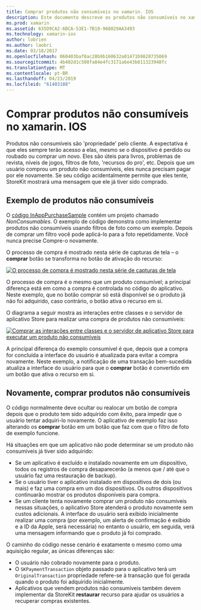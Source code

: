 ```yaml
---
title: Comprar produtos não consumíveis no xamarin. IOS
description: Este documento descreve os produtos não consumíveis no xamarin. IOS, que são recursos comprados por um usuário que permanecem disponíveis por tempo indeterminado, independentemente do dispositivo.
ms.prod: xamarin
ms.assetid: 635D9CA2-6BCA-53E1-7B10-968029AA3493
ms.technology: xamarin-ios
author: lobrien
ms.author: laobri
ms.date: 03/18/2017
ms.openlocfilehash: 060403baf8ac28b9b160632a01471b9828735069
ms.sourcegitcommit: 4b402d1c508fa84e4fc3171a6e43b811323948fc
ms.translationtype: MT
ms.contentlocale: pt-BR
ms.lasthandoff: 04/23/2019
ms.locfileid: "61403188"
---
```

# <a name="purchasing-non-consumable-products-in-xamarinios"></a>Comprar produtos não consumíveis no xamarin. IOS

Produtos não consumíveis são 'propriedade' pelo cliente. A expectativa é que eles sempre terão acesso a elas, mesmo se o dispositivo é perdido ou roubado ou comprar um novo. Eles são úteis para livros, problemas de revista, níveis de jogos, filtros de foto, 'recursos do pro', etc. Depois que um usuário comprou um produto não consumíveis, eles nunca precisam pagar por ele novamente. Se seu código acidentalmente permite que eles tente, StoreKit mostrará uma mensagem que ele já tiver sido comprado.

## <a name="non-consumable-products-sample"></a>Exemplo de produtos não consumíveis

O [código InAppPurchaseSample](https://developer.xamarin.com/samples/monotouch/StoreKit/) contém um projeto chamado *NonConsumables*. O exemplo de código demonstra como implementar produtos não consumíveis usando filtros de foto como um exemplo. Depois de comprar um filtro você pode aplicá-lo para a foto repetidamente. Você nunca precise Compre-o novamente.   
   
   
   
 O processo de compra é mostrado nesta série de capturas de tela – o **comprar** botão se transforma no botão de ativação do recurso:   
   
   
   
 [![](purchasing-non-consumable-products-images/image34.png "O processo de compra é mostrado nesta série de capturas de tela")](purchasing-non-consumable-products-images/image34.png#lightbox)   
   
   
   
 O processo de compra é o mesmo que um produto consumível; a principal diferença está em como a compra é controlada no código do aplicativo. Neste exemplo, que no botão comprar só está disponível se o produto já não foi adquirido, caso contrário, o botão ativa o recurso em si.   
   
   
   

O diagrama a seguir mostra as interações entre classes e o servidor de aplicativo Store para realizar uma compra de produtos não consumíveis:   
   
   
   
 [![](purchasing-non-consumable-products-images/image35.png "Comprar as interações entre classes e o servidor de aplicativo Store para executar um produto não consumíveis")](purchasing-non-consumable-products-images/image35.png#lightbox)   
   
   
   
 A principal diferença do exemplo consumível é que, depois que a compra for concluída a interface do usuário é atualizada para evitar a compra novamente. Neste exemplo, a notificação de uma transação bem-sucedida atualiza a interface do usuário para que o **comprar** botão é convertido em um botão que ativa o recurso em si.

## <a name="re-purchasing-non-consumable-products"></a>Novamente, comprar produtos não consumíveis

O código normalmente deve ocultar ou realocar um botão de compra depois que o produto tem sido adquirido com êxito, para impedir que o usuário tentar adquiri-lo novamente. O aplicativo de exemplo faz isso alterando os **comprar** botão em um botão que faz com que o filtro de foto de exemplo funcione.   
   
   
   
 Há situações em que um aplicativo não pode determinar se um produto não consumíveis já tiver sido adquirido:

-  Se um aplicativo é excluído e instalado novamente em um dispositivo, todos os registros de compra desaparecerão (a menos que / até que o usuário faz uma restauração de backup). 
-  Se o usuário tiver o aplicativo instalado em dispositivos de dois (ou mais) e faz uma compra em um dos dispositivos. Os outros dispositivos continuarão mostrar os produtos disponíveis para compra. 
-  Se um cliente tenta novamente comprar um produto não consumíveis nessas situações, o aplicativo Store atenderá o produto novamente sem custos adicionais. A interface do usuário será exibido inicialmente realizar uma compra (por exemplo, um alerta de confirmação é exibido e a ID da Apple, será necessária) no entanto o usuário, em seguida, verá uma mensagem informando que o produto já foi comprado.  
   
   
   
 O caminho do código nesse cenário é exatamente o mesmo como uma aquisição regular, as únicas diferenças são:

-  O usuário não cobrado novamente para o produto.
-  O `SKPaymentTransaction` objeto passado para o aplicativo terá um `OriginalTransaction` propriedade refere-se à transação que foi gerada quando o produto foi adquirido inicialmente. 
-  Aplicativos que vendem produtos não consumíveis também devem implementar da StoreKit **restaurar** recurso para ajudar os usuários a recuperar compras existentes. 
